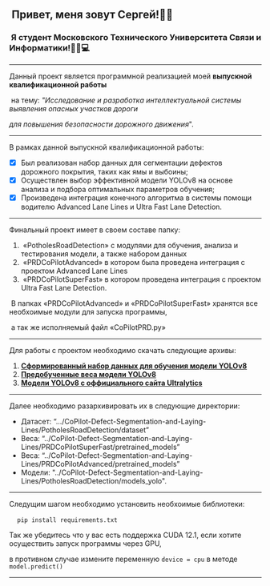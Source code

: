 ##  Привет, меня зовут Сергей!👋🏻

###  Я студент Московского Технического Университета Связи и Информатики!👨‍🎓💻

---

Данный проект является программной реализацией моей **выпускной квалификационной работы**

 на тему: _"Исследование и разработка интеллектуальной системы выявления опасных участков дороги_

 _для повышения безопасности дорожного движения_".

---

В рамках данной выпускной квалификационной работы:

*   [x] Был реализован набор данных для сегментации дефектов дорожного покрытия, таких как ямы и выбоины;
*   [x] Осуществлен выбор эффективной модели YOLOv8 на основе анализа и подбора оптимальных параметров обучения;
*   [x] Произведена интеграция конечного алгоритма в системы помощи водителю Advanced Lane Lines и Ultra Fast Lane Detection.

---

Финальный проект имеет в своем составе папку:

1.   «PotholesRoadDetection» с модулями для обучения, анализа и тестирования модели, а также набором данных
2.   «PRDCoPilotAdvanced» в котором была проведена интеграция с проектом Advanced Lane Lines
3.   «PRDCoPilotSuperFast» в котором проведена интеграция с проектом Ultra Fast Lane Detection.

 В папках «PRDCoPilotAdvanced» и «PRDCoPilotSuperFast» хранятся все необхоимые модули для запуска программы,

 а так же исполняемый файл «CoPilotPRD.py»

---

Для работы с проектом необходимо скачать следующие архивы: 

1.  [**Сформированный набор данных для обучения модели YOLOv8**](https://www.dropbox.com/s/m5kcwq3ukvwc9fj/PotholesRoadSegmentationDataset.zip?dl=0) 
2.  [**Предобученные веса модели YOLOv8**](https://www.dropbox.com/s/q38fun1d2c2a0ig/PretrainedModelsForPRD.zip?dl=0) 
3.  [**Модели YOLOv8 с оффициального сайта Ultralytics**](https://www.dropbox.com/s/2c7jz0d7lq7tyan/Models_YOLOv8.zip?dl=0) 

---

Далее необходимо разархивировать их в следующие директории:

*   Датасет: “.../CoPilot-Defect-Segmentation-and-Laying-Lines/PotholesRoadDetection/dataset”
*   Веса: “../CoPilot-Defect-Segmentation-and-Laying-Lines/PRDCoPilotSuperFast/pretrained\_models”
*   Веса: “../CoPilot-Defect-Segmentation-and-Laying-Lines/PRDCoPilotAdvanced/pretrained\_models”
*   Модели: "../CoPilot-Defect-Segmentation-and-Laying-Lines/PotholesRoadDetection/models\_yolo".

---

Следущим шагом необходимо установить необхоимые библиотеки:

    `pip install requirements.txt`

Так же убедитесь что у вас есть поддержка CUDA 12.1, если хотите осуществить запуск программы через GPU,

в противном случае измените переменную `device = cpu` в методе `model.predict()`

---
